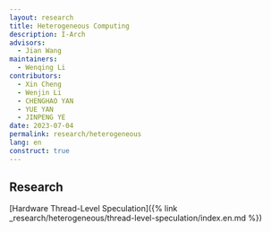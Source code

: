 ```yaml
---
layout: research
title: Heterogeneous Computing
description: I-Arch
advisors:
  - Jian Wang
maintainers:
  - Wenqing Li
contributors:
  - Xin Cheng
  - Wenjin Li
  - CHENGHAO YAN
  - YUE YAN
  - JINPENG YE
date: 2023-07-04
permalink: research/heterogeneous
lang: en
construct: true
---
```


## Research

[Hardware Thread-Level Speculation]({% link _research/heterogeneous/thread-level-speculation/index.en.md %})